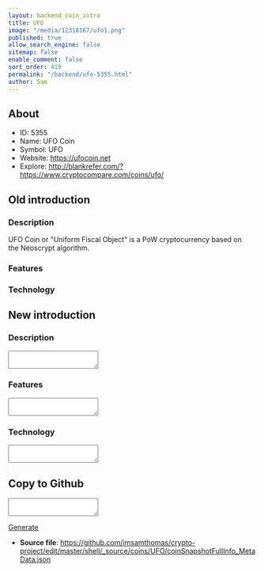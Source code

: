 ```yaml
---
layout: backend_coin_intro
title: UFO
image: "/media/12318167/ufo1.png"
published: true
allow_search_engine: false
sitemap: false
enable_comment: false
sort_order: 419
permalink: "/backend/ufo-5355.html"
author: Sam
---
```


## About

- ID: 5355
- Name: UFO Coin
- Symbol: UFO
- Website: https://ufocoin.net
- Explore: http://blankrefer.com/?https://www.cryptocompare.com/coins/ufo/


## Old introduction

### Description

<p><span>UFO Coin or "Uniform Fiscal Object" is a PoW cryptocurrency based on the Neoscrypt algorithm.</span></p>

### Features


### Technology




## New introduction


### Description
<textarea id="meta_description" name="description"></textarea>

### Features
<textarea id="meta_features" name="features"></textarea>

### Technology
<textarea id="meta_technology" name="technology"></textarea>


## Copy to Github

<textarea id="coinsnapshotfullinfo_metadata"></textarea>

<a href="#gen" onclick="generateMetaDatJson()">Generate</a>

- **Source file**: <a href="https://github.com/imsamthomas/crypto-project/edit/master/shell/_source/coins/UFO/coinSnapshotFullInfo_MetaData.json">https://github.com/imsamthomas/crypto-project/edit/master/shell/_source/coins/UFO/coinSnapshotFullInfo_MetaData.json</a>

